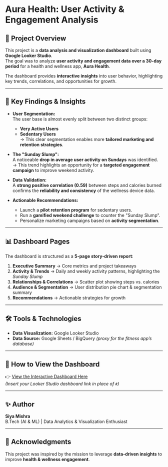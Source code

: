 # Aura Health: User Activity & Engagement Analysis

## 📌 Project Overview
This project is a **data analysis and visualization dashboard** built using **Google Looker Studio**.  
The goal was to analyze **user activity and engagement data over a 30-day period** for a health and wellness app, **Aura Health**.  

The dashboard provides **interactive insights** into user behavior, highlighting key trends, correlations, and opportunities for growth.

---

## 🔑 Key Findings & Insights
- **User Segmentation:**  
  The user base is almost evenly split between two distinct groups:  
  - **Very Active Users**  
  - **Sedentary Users**  
  → This clear segmentation enables more **tailored marketing and retention strategies**.  

- **The "Sunday Slump":**  
  A noticeable **drop in average user activity on Sundays** was identified.  
  → This trend highlights an opportunity for a **targeted engagement campaign** to improve weekend activity.  

- **Data Validation:**  
  A **strong positive correlation (0.59)** between steps and calories burned confirms the **reliability and consistency** of the wellness device data.  

- **Actionable Recommendations:**  
  - Launch a **pilot retention program** for sedentary users.  
  - Run a **gamified weekend challenge** to counter the "Sunday Slump".  
  - Personalize marketing campaigns based on **activity segmentation**.  

---

## 📊 Dashboard Pages
The dashboard is structured as a **5-page story-driven report**:

1. **Executive Summary** → Core metrics and project takeaways  
2. **Activity & Trends** → Daily and weekly activity patterns, highlighting the *Sunday Slump*  
3. **Relationships & Correlations** → Scatter plot showing steps vs. calories  
4. **Audience & Segmentation** → User distribution pie chart & segmentation summary  
5. **Recommendations** → Actionable strategies for growth  

---

## 🛠️ Tools & Technologies
- **Data Visualization:** Google Looker Studio  
- **Data Source:** Google Sheets / BigQuery *(proxy for the fitness app’s database)*  

---

## 🚀 How to View the Dashboard
👉 [View the Interactive Dashboard Here](#)  
*(Insert your Looker Studio dashboard link in place of `#`)*  

---

## ✨ Author
**Siya Mishra**  
B.Tech (AI & ML) | Data Analytics & Visualization Enthusiast  

---

## 📢 Acknowledgments
This project was inspired by the mission to leverage **data-driven insights** to improve **health & wellness engagement**.


